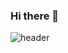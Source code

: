### Hi there 👋
![header](https://capsule-render.vercel.app/api?type=Waving&section=header&height=300&text=김티처&fontAlignX=50&fontAlignY=45&color=gradient&fontSize=100&fontColor=ffffff&desc=개발%20공유%20포럼)
<!--
**SilverSooKim/SilverSooKim** is a ✨ _special_ ✨ repository because its `README.md` (this file) appears on your GitHub profile.

Here are some ideas to get you started:

- 🔭 I’m currently working on ...
- 🌱 I’m currently learning ...
- 👯 I’m looking to collaborate on ...
- 🤔 I’m looking for help with ...
- 💬 Ask me about ...
- 📫 How to reach me: ...
- 😄 Pronouns: ...
- ⚡ Fun fact: ...
-->
